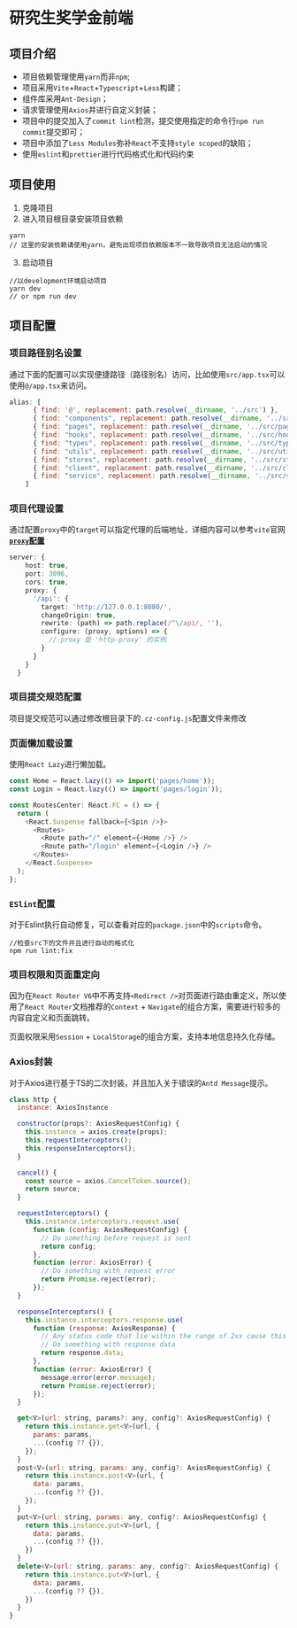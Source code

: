 # 研究生奖学金前端

## 项目介绍

- 项目依赖管理使用`yarn`而非`npm`;
- 项目采用`Vite`+`React`+`Typescript`+`Less`构建；
- 组件库采用`Ant-Design`；
- 请求管理使用`Axios`并进行自定义封装；
- 项目中的提交加入了`commit lint`检测，提交使用指定的命令行`npm run commit`提交即可；
- 项目中添加了`Less Modules`弥补`React`不支持`style scoped`的缺陷；
- 使用`eslint`和`prettier`进行代码格式化和代码约束


## 项目使用

1. 克隆项目
2. 进入项目根目录安装项目依赖

```shell
yarn
// 这里的安装依赖请使用yarn，避免出现项目依赖版本不一致导致项目无法启动的情况
```

3. 启动项目

```
//以development环境启动项目
yarn dev
// or npm run dev
```

## 项目配置

### 项目路径别名设置

通过下面的配置可以实现便捷路径（路径别名）访问，比如使用`src/app.tsx`可以使用`@/app.tsx`来访问。

```js
alias: [
      { find: '@', replacement: path.resolve(__dirname, '../src') },
      { find: "components", replacement: path.resolve(__dirname, '../src/components') },
      { find: "pages", replacement: path.resolve(__dirname, '../src/pages') },
      { find: "hooks", replacement: path.resolve(__dirname, '../src/hooks') },
      { find: "types", replacement: path.resolve(__dirname, '../src/types') },
      { find: "utils", replacement: path.resolve(__dirname, '../src/utils') },
      { find: "stores", replacement: path.resolve(__dirname, '../src/stores') },
      { find: "client", replacement: path.resolve(__dirname, '../src/client') },
      { find: "service", replacement: path.resolve(__dirname, '../src/service') },
    ]
```

### 项目代理设置

通过配置`proxy`中的`target`可以指定代理的后端地址，详细内容可以参考`vite`官网[**`proxy`配置**](https://cn.vitejs.dev/config/#server-proxy)

```ts
server: {
    host: true,
    port: 3096,
    cors: true,
    proxy: {
      '/api': {
        target: 'http://127.0.0.1:8080/',
        changeOrigin: true,
        rewrite: (path) => path.replace(/^\/api/, ''),
        configure: (proxy, options) => {
          // proxy 是 'http-proxy' 的实例
        }
      }
    }
  }
```


### 项目提交规范配置

项目提交规范可以通过修改根目录下的`.cz-config.js`配置文件来修改

### 页面懒加载设置

使用`React Lazy`进行懒加载。

```js
const Home = React.lazy(() => import('pages/home'));
const Login = React.lazy(() => import('pages/login'));

const RoutesCenter: React.FC = () => {
  return (
    <React.Suspense fallback={<Spin />}>
      <Routes>
        <Route path="/" element={<Home />} />
        <Route path="/login" element={<Login />} />
      </Routes>
    </React.Suspense>
  );
};
```

### `ESlint`配置

对于Eslint执行自动修复，可以查看对应的`package.json`中的`scripts`命令。

```
//检查src下的文件并且进行自动的格式化
npm run lint:fix
```

### 项目权限和页面重定向

因为在`React Router V6`中不再支持`<Redirect />`对页面进行路由重定义，所以使用了`React Router`文档推荐的`Context` + `Navigate`的组合方案，需要进行较多的内容自定义和页面跳转。

页面权限采用`Session` + `LocalStorage`的组合方案，支持本地信息持久化存储。

### Axios封装

对于Axios进行基于TS的二次封装，并且加入关于错误的`Antd Message`提示。

```js
class http {
  instance: AxiosInstance

  constructor(props?: AxiosRequestConfig) {
    this.instance = axios.create(props);
    this.requestInterceptors();
    this.responseInterceptors();
  }

  cancel() {
    const source = axios.CancelToken.source();
    return source;
  }

  requestInterceptors() {
    this.instance.interceptors.request.use(
      function (config: AxiosRequestConfig) {
        // Do something before request is sent
        return config;
      },
      function (error: AxiosError) {
        // Do something with request error
        return Promise.reject(error);
      });
  }

  responseInterceptors() {
    this.instance.interceptors.response.use(
      function (response: AxiosResponse) {
        // Any status code that lie within the range of 2xx cause this function to trigger
        // Do something with response data
        return response.data;
      },
      function (error: AxiosError) {
        message.error(error.message);
        return Promise.reject(error);
      });
  }

  get<V>(url: string, params?: any, config?: AxiosRequestConfig) {
    return this.instance.get<V>(url, {
      params: params,
      ...(config ?? {}),
    });
  }
  post<V>(url: string, params: any, config?: AxiosRequestConfig) {
    return this.instance.post<V>(url, {
      data: params,
      ...(config ?? {}),
    });
  }
  put<V>(url: string, params: any, config?: AxiosRequestConfig) {
    return this.instance.put<V>(url, {
      data: params,
      ...(config ?? {}),
    })
  }
  delete<V>(url: string, params: any, config?: AxiosRequestConfig) {
    return this.instance.put<V>(url, {
      data: params,
      ...(config ?? {}),
    })
  }
}
```